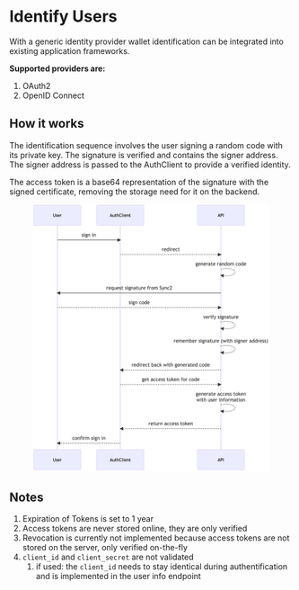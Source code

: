 # Identify Users

With a generic identity provider wallet identification can be integrated into existing application frameworks.

**Supported providers are:**

1. OAuth2
2. OpenID Connect

## How it works

The identification sequence involves the user signing a random code with its private key. The signature is verified and contains the signer address. The signer address is passed to the AuthClient to provide a verified identity.

The access token is a base64 representation of the signature with the signed certificate, removing the storage need for it on the backend.

<figure><img src="../../.gitbook/assets/image (1).png" alt=""><figcaption></figcaption></figure>

## Notes

1. Expiration of Tokens is set to 1 year
2. Access tokens are never stored online, they are only verified
3. Revocation is currently not implemented because access tokens are not stored on the server, only verified on-the-fly
4. `client_id` and `client_secret` are not validated
   1. if used: the `client_id` needs to stay identical during authentification and is implemented in the user info endpoint
